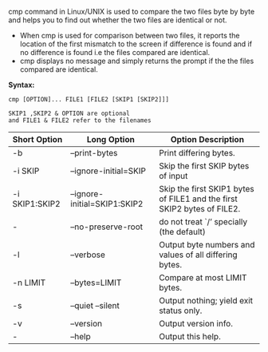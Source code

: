 cmp command in Linux/UNIX is used to compare the two files byte by byte and helps you to find out whether the two files are identical or not.

- When cmp is used for comparison between two files, it reports the location of the first mismatch to the screen if difference is found and if no difference is found i.e the files compared are identical.
- cmp displays no message and simply returns the prompt if the the files compared are identical.

**Syntax:**
```
cmp [OPTION]... FILE1 [FILE2 [SKIP1 [SKIP2]]]

SKIP1 ,SKIP2 & OPTION are optional 
and FILE1 & FILE2 refer to the filenames 
```

Short Option	|Long Option	|Option Description
----------------|---------------|------------------
-b	|–print-bytes	|Print differing bytes.
-i SKIP	|–ignore-initial=SKIP|	Skip the first SKIP bytes of input
-i SKIP1:SKIP2|	–ignore-initial=SKIP1:SKIP2|	Skip the first SKIP1 bytes of FILE1 and the first SKIP2 bytes of FILE2.
-|–no-preserve-root|	do not treat `/’ specially (the default)
-l	|–verbose	|Output byte numbers and values of all differing bytes.
-n LIMIT|	–bytes=LIMIT|	Compare at most LIMIT bytes.
-s|	–quiet –silent	|Output nothing; yield exit status only.
-v|	–version|	Output version info.
-|–help|	Output this help.